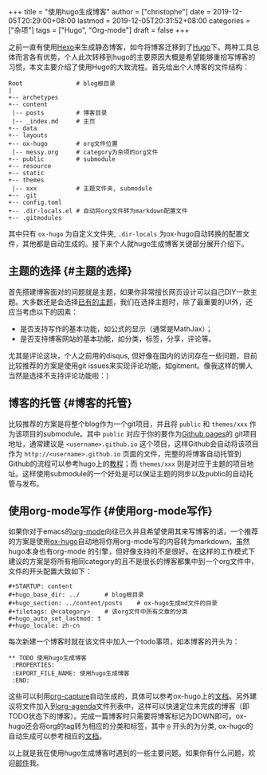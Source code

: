 +++
title = "使用hugo生成博客"
author = ["christophe"]
date = 2019-12-05T20:29:00+08:00
lastmod = 2019-12-05T20:31:52+08:00
categories = ["杂项"]
tags = ["Hugo", "Org-mode"]
draft = false
+++

之前一直有使用[Hexo](https://hexo.io/zh-cn/index.html)来生成静态博客，如今将博客迁移到了[Hugo](https://gohugo.io/)下。两种工具总体而言各有优势，个人此次转移到hugo的主要原因大概是希望能够重拾写博客的习惯，本文主要介绍了使用Hugo的大致流程。首先给出个人博客的文件结构：

```text
Root               # blog根目录
|
+-- archetypes
+-- content
 |-- posts         # 博客目录
 |-- _index.md     # 主页
+-- data
+-- layouts
+-- ox-hugo        # org文件位置
 |-- messy.org     # category为杂项的org文件
+-- public         # submodule
+-- resource
+-- static
+-- themes
 |-- xxx           # 主题文件夹, submodule
+-- .git
+-- config.toml
+-- .dir-locals.el # 自动将org文件转为markdown配置文件
+-- .gitmodules
```

其中只有 `ox-hugo` 为自定义文件夹, `.dir-locals` 为ox-hugo自动转换的配置文件，其他都是自动生成的。接下来个人就hugo生成博客关键部分展开介绍下。


## 主题的选择 {#主题的选择}

首先搭建博客面对的问题就是主题，如果你非常擅长网页设计可以自己DIY一款主题。大多数还是会选择[已有的主题](https://themes.gohugo.io/)，我们在选择主题时，除了最重要的UI外，还应当考虑以下的因素：

-   是否支持写作的基本功能，如公式的显示（通常是MathJax）；
-   是否支持博客网站的基本功能，如分类，标签，分享，评论等。

尤其是评论这块，个人之前用的disqus, 但好像在国内的访问存在一些问题，目前比较推荐的方案是使用git issues来实现评论功能，如gitment。像我这样的懒人当然是选择不支持评论功能啦：）


## 博客的托管 {#博客的托管}

比较推荐的方案是将整个blog作为一个git项目，并且将 `public` 和 `themes/xxx` 作为该项目的submodule。其中 `public` 对应于你的要作为[Github pages](https://help.github.com/articles/user-organization-and-project-pages/#user--organization-pages)的
git项目地址，通常建议是 `<username>.github.io` 这个项目，这样Github会自动将该项目作为 `http://<username>.github.io` 页面的文件，完整的将博客自动托管到Github的流程可以参考hugo上的[教程](https://gohugo.io/hosting-and-deployment/hosting-on-github/)；而 `themes/xxx` 则是对应于主题的项目地址。这样使用submodule的一个好处是可以保证主题的同步以及public的自动托管与发布。


## 使用org-mode写作 {#使用org-mode写作}

如果你对于emacs的[org-mode](https://orgmode.org/)向往已久并且希望使用其来写博客的话，一个推荐的方案是使用[ox-hugo](https://ox-hugo.scripter.co/)自动地将你用org-mode写的内容转为markdown，虽然hugo本身也有org-mode
的引擎，但好像支持的不是很好。在这样的工作模式下建议的方案是将所有相同category的且不是很长的博客都集中到一个org文件中，文件的开头配置大致如下：

```text
#+STARTUP: content
#+hugo_base_dir: ../       # blog根目录
#+hugo_section: ../content/posts    # ox-hugo生成md文件的目录
#+filetags: @<category>    # 该org文件中所有文章的分类
#+hugo_auto_set_lastmod: t
#+hugo_locale: zh-cn
```

每次新建一个博客时就在该文件中加入一个todo事项，如本博客的开头为：

```text
** TODO 使用hugo生成博客
 :PROPERTIES:
 :EXPORT_FILE_NAME: 使用hugo生成博客
 :END:
```

这些可以利用[org-capture](https://orgmode.org/manual/Capture.html)自动生成的，具体可以参考ox-hugo上的[文档](https://ox-hugo.scripter.co/doc/org-capture-setup/)。另外建议将文件加入到[org-agenda](https://orgmode.org/manual/Agenda-views.html)文件列表中，这样可以快速定位未完成的博客（即TODO状态下的博客）。完成一篇博客时只需要将博客标记为DOWN即可。ox-hugo还会将org的tag转为相应的分类和标签，其中 `@` 开头的为分类, ox-hugo的自动生成可以参考相应的[文档](https://ox-hugo.scripter.co/doc/auto-export-on-saving/)。

以上就是我在使用hugo生成博客时遇到的一些主要问题。如果你有什么问题，欢迎[邮件](mailto:hey%5Fchristophe@outlook.com)我。
